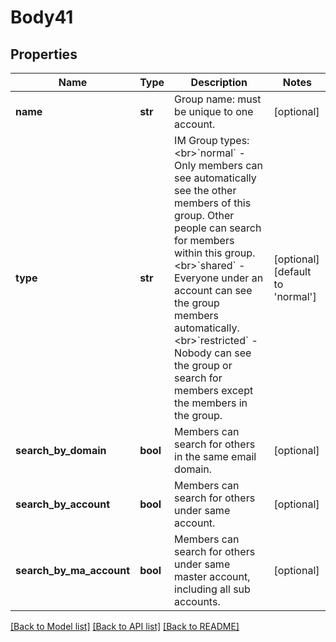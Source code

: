 # Body41

## Properties
Name | Type | Description | Notes
------------ | ------------- | ------------- | -------------
**name** | **str** | Group name: must be unique to one account. | [optional] 
**type** | **str** | IM Group types:&lt;br&gt;&#x60;normal&#x60; - Only members can see automatically see the other members of this group. Other people can search for members within this group. &lt;br&gt;&#x60;shared&#x60; - Everyone under an account can see the group members automatically.&lt;br&gt;&#x60;restricted&#x60; - Nobody can see the group or search for members except the members in the group. | [optional] [default to 'normal']
**search_by_domain** | **bool** | Members can search for others in the same email domain. | [optional] 
**search_by_account** | **bool** | Members can search for others under same account. | [optional] 
**search_by_ma_account** | **bool** | Members can search for others under same master account, including all sub accounts. | [optional] 

[[Back to Model list]](../README.md#documentation-for-models) [[Back to API list]](../README.md#documentation-for-api-endpoints) [[Back to README]](../README.md)

